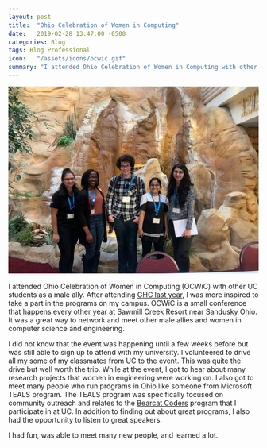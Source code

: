 ```yaml
---
layout: post
title:  "Ohio Celebration of Women in Computing"
date:   2019-02-28 13:47:00 -0500
categories: Blog
tags: Blog Professional
icon:   "/assets/icons/ocwic.gif"
summary: "I attended Ohio Celebration of Women in Computing with other UC students as a male ally."
---
```


![Me and the other UC Students at OCWiC](/assets/imgs/blogs/OCWiC/group.jpg)

I attended Ohio Celebration of Women in Computing (OCWiC) with other UC students as a male ally. After attending [GHC last year](/blog/2018/11/24/Grace-Hopper-Celebration.html), I was more inspired to take a part in the programs on my campus. OCWiC is a small conference that happens every other year at Sawmill Creek Resort near Sandusky Ohio. It was a great way to network and meet other male allies and women in computer science and engineering.

I did not know that the event was happening until a few weeks before but was still able to sign up to attend with my university. I volunteered to drive all my some of my classmates from UC to the event. This was quite the drive but well worth the trip. While at the event, I got to hear about many research projects that women in engineering were working on. I also got to meet many people who run programs in Ohio like someone from Microsoft TEALS program. The TEALS program was specifically focused on community outreach and relates to the [Bearcat Coders](/honors/2017/10/19/Bearcat-Coders.html) program that I participate in at UC. In addition to finding out about great programs, I also had the opportunity to listen to great speakers.

I had fun, was able to meet many new people, and learned a lot. 

